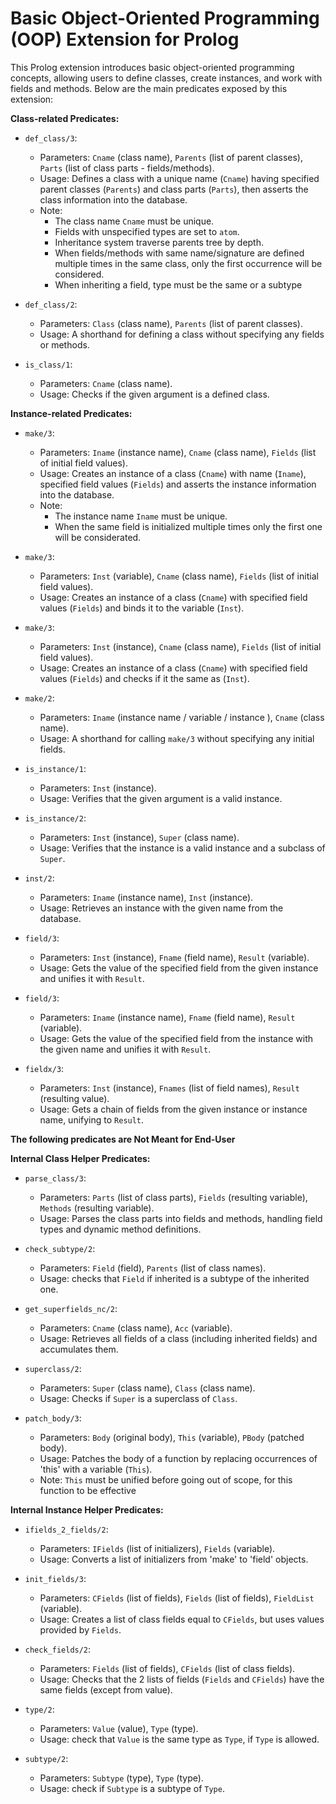 # Basic Object-Oriented Programming (OOP) Extension for Prolog

This Prolog extension introduces basic object-oriented programming concepts, allowing users to define classes, create instances, and work with fields and methods. Below are the main predicates exposed by this extension:

**Class-related Predicates:**

- `def_class/3`:
  - Parameters: `Cname` (class name), `Parents` (list of parent classes), `Parts` (list of class parts - fields/methods).
  - Usage: Defines a class with a unique name (`Cname`) having specified parent classes (`Parents`) and class parts (`Parts`), then asserts the class information into the database.
  - Note: 
    - The class name `Cname` must be unique.
    - Fields with unspecified types are set to `atom`.
    - Inheritance system traverse parents tree by depth.
    - When fields/methods with same name/signature are defined multiple times in the same class, only the first occurrence will be considered.
    - When inheriting a field, type must be the same or a subtype

- `def_class/2`:
  - Parameters: `Class` (class name), `Parents` (list of parent classes).
  - Usage: A shorthand for defining a class without specifying any fields or methods.

- `is_class/1`:
  - Parameters: `Cname` (class name).
  - Usage: Checks if the given argument is a defined class.

**Instance-related Predicates:**

- `make/3`:
  - Parameters: `Iname` (instance name), `Cname` (class name), `Fields` (list of initial field values).
  - Usage: Creates an instance of a class (`Cname`) with name (`Iname`), specified field values (`Fields`) and asserts the instance information into the database.
  - Note: 
    - The instance name `Iname` must be unique.
    - When the same field is initialized multiple times only the first one will be considerated.

- `make/3`:
  - Parameters: `Inst` (variable), `Cname` (class name), `Fields` (list of initial field values).
  - Usage: Creates an instance of a class (`Cname`) with specified field values (`Fields`) and binds it to the variable (`Inst`).

- `make/3`:
  - Parameters: `Inst` (instance), `Cname` (class name), `Fields` (list of initial field values).
  - Usage: Creates an instance of a class (`Cname`) with specified field values (`Fields`) and checks if it the same as (`Inst`).

- `make/2`:
  - Parameters: `Iname` (instance name / variable / instance ), `Cname` (class name).
  - Usage: A shorthand for calling `make/3` without specifying any initial fields.

- `is_instance/1`:
  - Parameters: `Inst` (instance).
  - Usage: Verifies that the given argument is a valid instance.

- `is_instance/2`:
  - Parameters: `Inst` (instance), `Super` (class name).
  - Usage: Verifies that the instance is a valid instance and a subclass of `Super`. 

- `inst/2`:
  - Parameters: `Iname` (instance name), `Inst` (instance).
  - Usage: Retrieves an instance with the given name from the database.

- `field/3`:
  - Parameters: `Inst` (instance), `Fname` (field name), `Result` (variable).
  - Usage: Gets the value of the specified field from the given instance and unifies it with `Result`.

- `field/3`:
  - Parameters: `Iname` (instance name), `Fname` (field name), `Result` (variable).
  - Usage: Gets the value of the specified field from the instance with the given name and unifies it with `Result`.

- `fieldx/3`:
  - Parameters: `Inst` (instance), `Fnames` (list of field names), `Result` (resulting value).
  - Usage: Gets a chain of fields from the given instance or instance name, unifying to `Result`.

**The following predicates are Not Meant for End-User**

**Internal Class Helper Predicates:**

- `parse_class/3`:
  - Parameters: `Parts` (list of class parts), `Fields` (resulting variable), `Methods` (resulting variable).
  - Usage: Parses the class parts into fields and methods, handling field types and dynamic method definitions.

- `check_subtype/2`:
  - Parameters: `Field` (field), `Parents` (list of class names).
  - Usage: checks that `Field` if inherited is a subtype of the inherited one.

- `get_superfields_nc/2`:
  - Parameters: `Cname` (class name), `Acc` (variable).
  - Usage: Retrieves all fields of a class (including inherited fields) and accumulates them.

- `superclass/2`:
  - Parameters: `Super` (class name), `Class` (class name).
  - Usage: Checks if `Super` is a superclass of `Class`.

- `patch_body/3`:
  - Parameters: `Body` (original body), `This` (variable), `PBody` (patched body).
  - Usage: Patches the body of a function by replacing occurrences of 'this' with a variable (`This`).
  - Note: `This` must be unified before going out of scope, for this function to be effective

**Internal Instance Helper Predicates:**

- `ifields_2_fields/2`:
  - Parameters: `IFields` (list of initializers), `Fields` (variable).
  - Usage: Converts a list of initializers from 'make' to 'field' objects.

- `init_fields/3`:
  - Parameters: `CFields` (list of fields), `Fields` (list of fields), `FieldList` (variable).
  - Usage: Creates a list of class fields equal to `CFields`, but uses values provided by `Fields`.

- `check_fields/2`:
  - Parameters: `Fields` (list of fields), `CFields` (list of class fields).
  - Usage: Checks that the 2 lists of fields (`Fields` and `CFields`) have the same fields (except from value).
  
- `type/2`:
  - Parameters: `Value` (value), `Type` (type).
  - Usage: check that `Value` is the same type as `Type`, if `Type` is allowed.

- `subtype/2`:
  - Parameters: `Subtype` (type), `Type` (type).
  - Usage: check if `Subtype` is a subtype of `Type`.